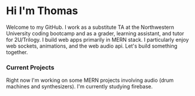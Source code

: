 # Hi I'm Thomas
  Welcome to my GitHub. I work as a substitute TA at the Northwestern University coding bootcamp and as a grader, learning assistant, and tutor for 2U/Trilogy. I build web apps primarily in MERN stack. I particularly enjoy web sockets, animations, and the web audio api. Let's build something together.

### Current Projects
  Right now I'm working on some MERN projects involving audio (drum machines and synthesizers). 
  I'm currently studying firebase.
